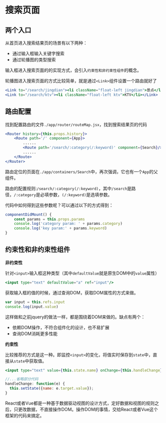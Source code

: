 # 搜索页面

## 两个入口

从首页进入搜索结果页的场景有以下两种：

- 通过输入框输入关键字搜索
- 通过轮播图的类型搜索

输入框进入搜索页面的的实现方式，会引入`约束性和非约束性组件`的概念。

轮播图进入搜索页面的方式比较简单，就是通过`<Link>`组件设置一个路由就好了

```jsx
<Link to="/search/jingdian"><li className="float-left jingdian">景点</li></Link>
<Link to="/search/ktv"><li className="float-left ktv">KTV</li></Link>
```


## 路由配置

找到配置路由的文件`./app/router/routeMap.jsx`，找到搜索结果页的代码

```jsx
<Router history={this.props.history}>
    <Route path='/' component={App}>
        ......
        <Route path='/search/:category(/:keyword)' component={Search}/>
        ......
    </Route>
</Router>
```

路由定位的页面在`./app/containers/Search`中，再次强调，它也有一个`App`的父组件。

路由的配置规则:`/search/:category(/:keyword)`，其中`/search`是路径，`/:category`是必填参数，`(/:keyword)`是选填参数。


代码中如何得到这些参数呢？可以通过以下的方式得到：

```jsx
componentDidMount() {
    const params = this.props.params
    console.log('category param: ' + params.category)
    console.log('key param:' + params.keyword)
}
```


## 约束性和非约束性组件

**非约束性**

针对`<input>`输入框这种类型（其中`defaultValue`就是原生DOM中的`value`属性）

```jsx
<input type="text" defaultValue="a" ref="input"/>
```

获取输入框的值的时候，通过查询DOM，获取DOM属性的方式来做。

```jsx
var input = this.refs.input
console.log(input.value)
```

这样做和之前jquery的做法一样，都是围绕着DOM来做的。缺点有两个：

- 依赖DOM操作，不符合组件化的设计，也不易扩展
- 查询DOM消耗更多性能

**约束性**

比较推荐的方式是这一种。即监控`<input>`的变化，将值实时保存到`state`中，直接从`state`中获取值。

```jsx
<input type="text" value={this.state.name} onChange={this.handleChange} />

//...省略部分代码
handleChange: function(e) {
  this.setState({name: e.target.value});
}
```

React或者Vue都是一种基于数据驱动视图的设计方式，定好数据和视图的规则之后，只更改数据，不直接操作DOM。操作DOM的事情，交给React或者Vue这个框架的代码来搞定。



